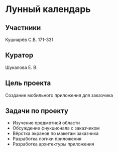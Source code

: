 # Лунный календарь

## Участники
Кушнарёв С.В. 171-331

## Куратор
Шукалова Е. В.

## Цель проекта
Создание мобильного приложения для заказчика

## Задачи по проекту
* Изучение предметной области
* Обсуждение фнукционала с заказчиком
* Вёрстка экранов по макетам заказчика
* Разработка логики приложения
* Разработка архитектуры приложения
